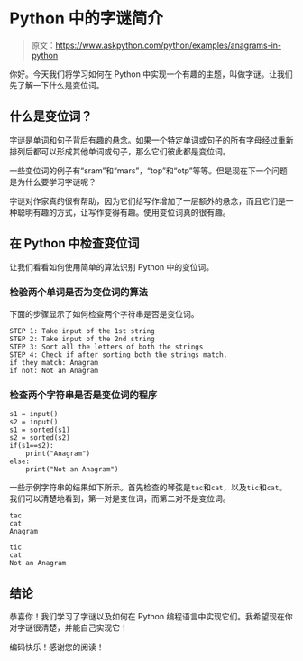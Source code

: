 # Python 中的字谜简介

> 原文：<https://www.askpython.com/python/examples/anagrams-in-python>

你好。今天我们将学习如何在 Python 中实现一个有趣的主题，叫做字谜。让我们先了解一下什么是变位词。

## 什么是变位词？

字谜是单词和句子背后有趣的悬念。如果一个特定单词或句子的所有字母经过重新排列后都可以形成其他单词或句子，那么它们彼此都是变位词。

一些变位词的例子有“sram”和“mars”，“top”和“otp”等等。但是现在下一个问题是为什么要学习字谜呢？

字谜对作家真的很有帮助，因为它们给写作增加了一层额外的悬念，而且它们是一种聪明有趣的方式，让写作变得有趣。使用变位词真的很有趣。

## 在 Python 中检查变位词

让我们看看如何使用简单的算法识别 Python 中的变位词。

### 检验两个单词是否为变位词的算法

下面的步骤显示了如何检查两个字符串是否是变位词。

```
STEP 1: Take input of the 1st string
STEP 2: Take input of the 2nd string
STEP 3: Sort all the letters of both the strings
STEP 4: Check if after sorting both the strings match.
if they match: Anagram
if not: Not an Anagram

```

### 检查两个字符串是否是变位词的程序

```
s1 = input()
s2 = input()
s1 = sorted(s1)
s2 = sorted(s2)
if(s1==s2):
    print("Anagram")
else:
    print("Not an Anagram")

```

一些示例字符串的结果如下所示。首先检查的琴弦是`tac`和`cat`，以及`tic`和`cat`。我们可以清楚地看到，第一对是变位词，而第二对不是变位词。

```
tac
cat
Anagram

```

```
tic
cat
Not an Anagram

```

## 结论

恭喜你！我们学习了字谜以及如何在 Python 编程语言中实现它们。我希望现在你对字谜很清楚，并能自己实现它！

编码快乐！感谢您的阅读！